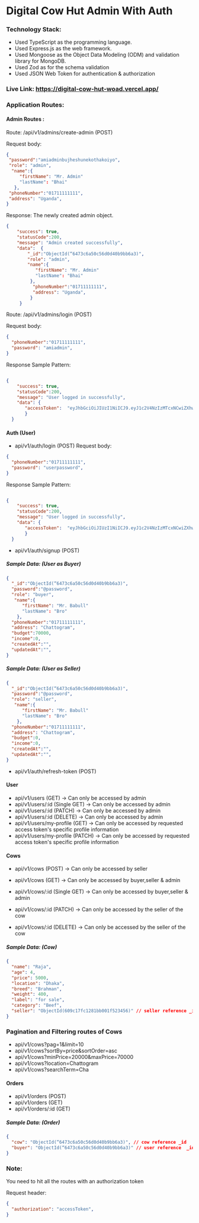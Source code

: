 # Digital Cow Hut Admin With Auth

### Technology Stack:

- Used TypeScript as the programming language.
- Used Express.js as the web framework.
- Used Mongoose as the Object Data Modeling (ODM) and validation library for MongoDB.
- Used Zod as for the schema validation
- Used JSON Web Token for authentication & authorization

### Live Link: https://digital-cow-hut-woad.vercel.app/

### Application Routes:

#### Admin Routes :

Route: /api/v1/admins/create-admin (POST)

Request body: 
 ```json
 {
  "password":"amiadminbujheshunekothakoiyo",
  "role": "admin",
   "name":{
      "firstName": "Mr. Admin"
      "lastName": "Bhai"
    },
  "phoneNumber":"01711111111",
  "address": "Uganda",
}
```
Response: The newly created admin object.

```json
{
    "success": true, 
    "statusCode":200,
    "message": "Admin created successfully",
    "data":  {
        "_id":"ObjectId(“6473c6a50c56d0d40b9bb6a3)",  
        "role": "admin",
        "name":{
           "firstName": "Mr. Admin"
           "lastName": "Bhai"
         },
          "phoneNumber":"01711111111",
          "address": "Uganda",
         }
     }

```

Route: /api/v1/admins/login (POST)


Request body: 
 ```json
 {
   "phoneNumber":"01711111111",
   "password": "amiadmin",
}
```

 
 Response Sample Pattern:
```json

{
    "success": true, 
    "statusCode":200,
    "message": "User logged in successfully",
    "data": {
       "accessToken":  "eyJhbGciOiJIUzI1NiICJ9.eyJ1c2V4NzIzMTcxNCwiZXhwIjoxNjg3MzE4MTE0fQ.Q7j8vtY9r1JeDK_zR6bYInlY", 
       }
  }
```

   #### Auth (User)
   - api/v1/auth/login (POST)
   Request body: 
 ```json
 {
   "phoneNumber":"01711111111",
   "password": "userpassword",
}
```

 
 Response Sample Pattern:
```json

{
    "success": true, 
    "statusCode":200,
    "message": "User logged in successfully",
    "data": {
       "accessToken":  "eyJhbGciOiJIUzI1NiICJ9.eyJ1c2V4NzIzMTcxNCwiZXhwIjoxNjg3MzE4MTE0fQ.Q7j8vtY9r1JeDK_zR6bYInlY", 
       }
  }
```
   - api/v1/auth/signup (POST)
   ##### Sample Data: (User as Buyer)

```json
{
  "_id":"ObjectId(“6473c6a50c56d0d40b9bb6a3)",
  "password":"@password",
  "role": "buyer",
   "name":{
      "firstName": "Mr. Babull"
      "lastName": "Bro"
    },
  "phoneNumber":"01711111111",
  "address": "Chattogram",
  "budget":70000,
  "income":0,
  "createdAt":"",
  "updatedAt":"",
}
```

##### Sample Data: (User as Seller)

```json
{
  "_id":"ObjectId(“6473c6a50c56d0d40b9bb6a3)",
  "password":"@password",
  "role": "seller",
   "name":{
      "firstName": "Mr. Babull"
      "lastName": "Bro"
    },
  "phoneNumber":"01711111111",
  "address": "Chattogram",
  "budget":0,
  "income":0,
  "createdAt":"",
  "updatedAt":"",
}
```
   - api/v1/auth/refresh-token (POST)




#### User

- api/v1/users (GET) → Can only be accessed by admin
- api/v1/users/:id (Single GET) → Can only be accessed by admin
- api/v1/users/:id (PATCH) → Can only be accessed by admin
- api/v1/users/:id (DELETE) → Can only be accessed  by admin
- api/v1/users/my-profile (GET) → Can only be accessed by requested access token's specific profile information
- api/v1/users/my-profile (PATCH) →  Can only be accessed by requested access token's specific profile information




 #### Cows
   
   - api/v1/cows (POST) → Can only be accessed by seller
   - api/v1/cows (GET) → Can only be accessed by buyer,seller & admin
   - api/v1/cows/:id (Single GET) → Can only be accessed by buyer,seller & admin


   - api/v1/cows/:id (PATCH) → Can only be accessed by the seller of the cow
   - api/v1/cows/:id (DELETE) → Can only be accessed by the seller of the cow

##### Sample Data: (Cow)

```json
{
  "name": "Raja",
  "age": 4,
  "price": 5000,
  "location": "Dhaka",
  "breed": "Brahman",
  "weight": 400,
  "label": "for sale",
  "category": "Beef",
  "seller": "ObjectId(609c17fc1281bb001f523456)" // seller reference _id
}
```

### Pagination and Filtering routes of Cows

- api/v1/cows?pag=1&limit=10
- api/v1/cows?sortBy=price&sortOrder=asc
- api/v1/cows?minPrice=20000&maxPrice=70000
- api/v1/cows?location=Chattogram
- api/v1/cows?searchTerm=Cha

#### Orders

- api/v1/orders (POST)
- api/v1/orders (GET)
- api/v1/orders/:id (GET)

##### Sample Data: (Order)

```json
{
  "cow": "ObjectId(“6473c6a50c56d0d40b9bb6a3)", // cow reference _id
  "buyer": "ObjectId(“6473c6a50c56d0d40b9bb6a3)" // user reference  _id
}
```

### Note: 
You need to hit all the routes with an authorization token 

Request header:
```json
{
  "authorization": "accessToken", 
}